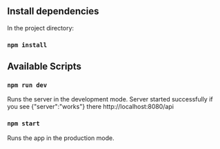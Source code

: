 ## Install dependencies

In the project directory:

### `npm install`

## Available Scripts

### `npm run dev`

Runs the server in the development mode.
Server started successfully if you see {"server":"works"} there http://localhost:8080/api

### `npm start`

Runs the app in the production mode.